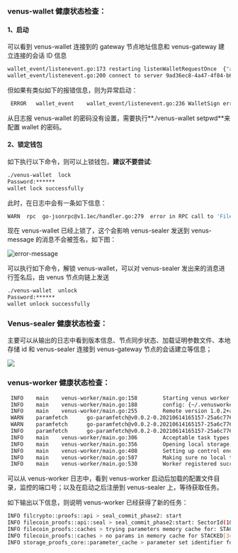 

### venus-wallet 健康状态检查：

#### 1、启动

可以看到 venus-wallet 连接到的 gateway 节点地址信息和 venus-gateway 建立连接的会话 ID 信息

```bash
wallet_event/listenevent.go:173	restarting listenWalletRequestOnce	{"api hub": "/dns/gateway.filincubator.com/tcp/83/wss"}
wallet_event/listenevent.go:200	connect to server 9ad36ec8-4a47-4f84-b618-e89cf03f6f38	{"api hub": "/dns/gateway.filincubator.com/tcp/83/wss"
```

但如果有类似如下的报错信息，则为异常启动：

```bash
 ERROR   wallet_event    wallet_event/listenevent.go:236 WalletSign error password not set       {"api hub": "/dns/gateway.filincubator.com/tcp/83/wss"}
```

从日志报 venus-wallet 的密码没有设置，需要执行**./venus-wallet setpwd**来配置 wallet 的密码。



#### 2、锁定钱包

如下执行以下命令，则可以上锁钱包，**建议不要尝试**:

```bash
./venus-wallet  lock
Password:******
wallet lock successfully
```

此时，在日志中会有一条如下信息：

```bash
WARN  rpc  go-jsonrpc@v1.1ec/handler.go:279  error in RPC call to 'Filecoin.Unlock': wallet already unlocked
```

现在 venus-wallet 已经上锁了，这个会影响 venus-sealer 发送到 venus-message 的消息不会被签名，如下图：

![error-message](../../.vuepress/public/error-message.png)

可以执行如下命令，解锁 venus-wallet，可以对 venus-sealer 发出来的消息进行签名后，由 venus 节点向链上发送

```bash
./venus-wallet  unlock
Password:******
wallet unlock successfully
```



### Venus-sealer 健康状态检查：

主要可以从输出的日志中看到版本信息、节点同步状态、加载证明参数文件、本地存储 id 和 venus-sealer 连接到 venus-gateway 节点的会话建立等信息；

![](../../.vuepress/public/venus-sealer-start.jpg)



### venus-worker 健康状态检查：

```bash
 INFO    main    venus-worker/main.go:158        Starting venus worker
 INFO    main    venus-worker/main.go:188        config: {~/.venusworker/config.toml ~/.venusworker {/ip4/10.108.2.42/tcp/6666 eyJhbGciOiJIUzaW4iXX0.4ZDslo6-8kD74} {sqlite {    0 0 0s} {worker.db}}}
 INFO    main    venus-worker/main.go:255        Remote version 1.0.2+api1.2.0
 WARN    paramfetch      go-paramfetch@v0.0.2-0.20210614165157-25a6c7769498/paramfetch.go:158    Assuming parameter files are ok. DO NOT USE IN PRODUCTION
 WARN    paramfetch      go-paramfetch@v0.0.2-0.20210614165157-25a6c7769498/paramfetch.go:158    Assuming parameter files are ok. DO NOT USE IN PRODUCTION
 INFO    paramfetch      go-paramfetch@v0.0.2-0.20210614165157-25a6c7769498/paramfetch.go:207    parameter and key-fetching complete
 INFO    main    venus-worker/main.go:306        Acceptable task types: [seal/v0/fetch seal/v0/commit/1 seal/v0/finalize seal/v0/commit/2]
 INFO    main    venus-worker/main.go:356        Opening local storage; connecting to master
 INFO    main    venus-worker/main.go:408        Setting up control endpoint at 10.121.2.214:5555
 INFO    main    venus-worker/main.go:507        Making sure no local tasks are running
 INFO    main    venus-worker/main.go:530        Worker registered successfully, waiting for tasks
```

可以从 venus-worker 日志中，看到 venus-worker 启动后加载的配置文件目录，监控的端口号；以及在启动之后注册到 venus-sealer 上，等待获取任务。



如下输出以下信息，则说明 venus-worker 已经获得了新的任务：

```bash
INFO filcrypto::proofs::api > seal_commit_phase2: start
INFO filecoin_proofs::api::seal > seal_commit_phase2:start: SectorId(1000054)
INFO filecoin_proofs::caches > trying parameters memory cache for: STACKED[34359738368]
INFO filecoin_proofs::caches > no params in memory cache for STACKED[34359738368]
INFO storage_proofs_core::parameter_cache > parameter set identifier for cache: layered_drgporep::PublicParams{ graph: stacked_graph::StackedGraph{expansion_degree: 8 base_graph
```

